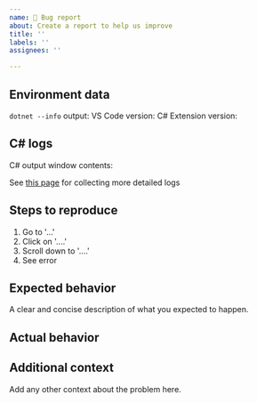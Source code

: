 ```yaml
---
name: 🐞 Bug report
about: Create a report to help us improve
title: ''
labels: ''
assignees: ''

---
```


<!-- To prefill this information:
1. Open Visual Studio Code
2. Bring up the command palette (press <kbd>F1</kbd>)
3. Type `CSharp: Report an issue`

If the `CSharp: Report an issue` command doesn't appear, make sure that you have C# extension version 1.17.0 or newer installed.
-->

## Environment data
`dotnet --info` output:
VS Code version:
C# Extension version:

## C# logs
C# output window contents:

See [this page](https://github.com/dotnet/vscode-csharp/blob/main/SUPPORT.md#collecting-general-logs) for collecting more detailed logs

## Steps to reproduce

1. Go to '...'
2. Click on '....'
3. Scroll down to '....'
4. See error

## Expected  behavior
A clear and concise description of what you expected to happen.

## Actual behavior

## Additional context
Add any other context about the problem here.
